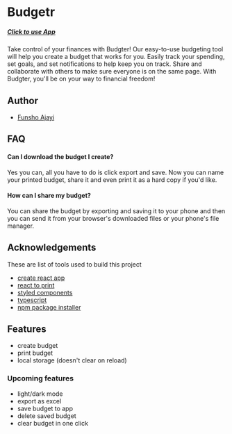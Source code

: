 # Budgetr
##### [Click to use App](https://funshyaj.github.io/budgetr)
Take control of your finances with Budgter! Our easy-to-use budgeting tool will help you create a budget that works for you. Easily track your spending, set goals, and set notifications to help keep you on track. Share and collaborate with others to make sure everyone is on the same page. With Budgter, you'll be on your way to financial freedom!


## Author

- [Funsho Ajayi](https://www.github.com/funshyaj)


## FAQ

#### Can I download the budget I create?

Yes you can, all you have to do is click export and save. Now you can name your printed budget, share it and even print it as a hard copy if you'd like.

#### How can I share my budget?

You can share the budget by exporting and saving it to your phone and then you can send it from your browser's downloaded files or your phone's file manager.


## Acknowledgements

These are list of tools used to build this project 
 - [create react app](https://awesomeopensource.com/project/elangosundar/awesome-README-templates)
 - [react to print](https://github.com/matiassingers/awesome-readme)
 - [styled components](https://bulldogjob.com/news/449-how-to-write-a-good-readme-for-your-github-project)
- [typescript](https://)
- [npm package installer]()


## Features
- create budget 
- print budget
- local storage (doesn't clear on reload)

### Upcoming features 
- light/dark mode
- export as excel 
- save budget to app
- delete saved budget
- clear budget in one click

